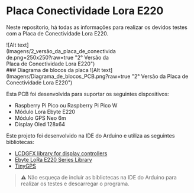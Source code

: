 # Placa Conectividade Lora E220

Neste repositorio, há todas as informações para realizar os devidos testes com a Placa de Conectividade Lora E220. 
<div style="width: 60%; height: 60%">
![Alt text](Imagens/2_versão_da_placa_de_conectividade.png=250x250?raw=true "2° Versão da Placa de Conectividade Lora E220")
</div>
### Diagrama de blocos da placa
![Alt text](Imagens/Diagrama_de_blocos_PCB.png?raw=true "2° Versão da Placa de Conectividade Lora E220")

Esta PCB foi desenvolvida para suportar os seguintes dispositivos:
- Raspberry Pi Pico ou Raspberry Pi Pico W
- Módulo Lora Ebyte E220
- Módulo GPS Neo 6m
- Display Oled 128x64

Este projeto foi desenvolvido na IDE do Arduino e utiliza as seguintes bibliotecas:
- [LCDGFX library for display controllers](https://github.com/lexus2k/lcdgfx)
- [Ebyte LoRa E220 Series Library](https://github.com/xreef/EByte_LoRa_E220_Series_Library)
- [TinyGPS](https://github.com/mikalhart/TinyGPS)

> :warning: Não esqueça de incluir as bibliotecas na IDE do Arduino para realizar os testes e descarregar o programa.



